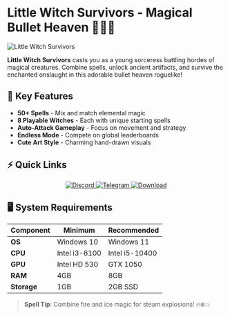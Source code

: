 # Little Witch Survivors - Magical Bullet Heaven 🧙‍♀️✨

![Little Witch Survivors](https://i0.wp.com/missrepack.com/wp-content/uploads/2025/08/Little-Witch-Survivors.jpg?w=616&ssl=1)

**Little Witch Survivors** casts you as a young sorceress battling hordes of magical creatures. Combine spells, unlock ancient artifacts, and survive the enchanted onslaught in this adorable bullet heaven roguelike!

## 🔮 Key Features
- **50+ Spells** - Mix and match elemental magic
- **8 Playable Witches** - Each with unique starting spells
- **Auto-Attack Gameplay** - Focus on movement and strategy
- **Endless Mode** - Compete on global leaderboards
- **Cute Art Style** - Charming hand-drawn visuals

## ⚡ Quick Links
<p align="center">
  <a href="https://discord.gg/AfjTgF3Tmx">
    <img src="https://img.shields.io/badge/Discord-7289DA?style=for-the-badge&logo=discord&logoColor=white" alt="Discord">
  </a>
  <a href="https://t.me/missrepack">
    <img src="https://img.shields.io/badge/Telegram-26A5E4?style=for-the-badge&logo=telegram&logoColor=white" alt="Telegram">
  </a>
  <a href="https://missrepack.com/little-witch-survivors/">
    <img src="https://img.shields.io/badge/Download-FF5733?style=for-the-badge&logo=steam&logoColor=white" alt="Download">
  </a>
</p>

## 🖥️ System Requirements
| Component | Minimum | Recommended |
|-----------|---------|-------------|
| **OS** | Windows 10 | Windows 11 |
| **CPU** | Intel i3-6100 | Intel i5-10400 |
| **GPU** | Intel HD 530 | GTX 1050 |
| **RAM** | 4GB | 8GB |
| **Storage** | 1GB | 2GB SSD |

> **Spell Tip**: Combine fire and ice magic for steam explosions! 🔥❄️💥
